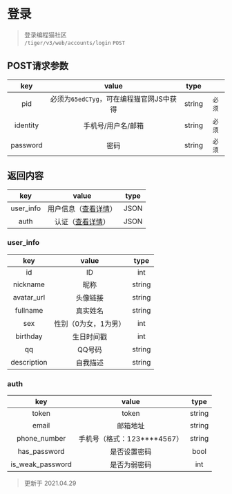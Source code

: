 # 登录

> 登录编程猫社区  
> `/tiger/v3/web/accounts/login` `POST`


## POST请求参数
|   key    |                  value                   |  type  |        |
| :------: | :--------------------------------------: | :----: | :----: |
|   pid    | 必须为`65edCTyg`，可在编程猫官网JS中获得 | string | `必须` |
| identity |            手机号/用户名/邮箱            | string | `必须` |
| password |                   密码                   | string | `必须` |


## 返回内容
|    key    |               value                | type  |
| :-------: | :--------------------------------: | :---: |
| user_info | 用户信息（[查看详情](#user_info)） | JSON  |
|   auth    |     认证（[查看详情](#auth)）      | JSON  |

### user_info
|     key     |        value         |  type  |
| :---------: | :------------------: | :----: |
|     id      |          ID          |  int   |
|  nickname   |         昵称         | string |
| avatar_url  |       头像链接       | string |
|  fullname   |       真实姓名       | string |
|     sex     | 性别（0为女，1为男） |  int   |
|  birthday   |      生日时间戳      |  int   |
|     qq      |        QQ号码        | string |
| description |       自我描述       | string |

### auth
|       key        |            value            |  type  |
| :--------------: | :-------------------------: | :----: |
|      token       |            token            | string |
|      email       |          邮箱地址           | string |
|   phone_number   | 手机号（格式：123****4567） | string |
|   has_password   |        是否设置密码         |  bool  |
| is_weak_password |        是否为弱密码         |  int   |


> 更新于 2021.04.29